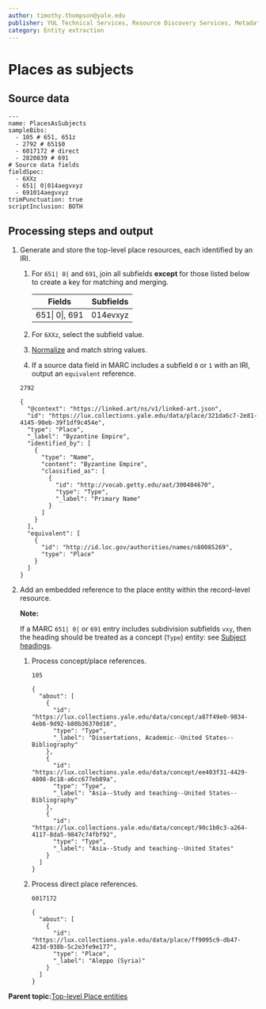 ```yaml
---
author: timothy.thompson@yale.edu
publisher: YUL Technical Services, Resource Discovery Services, Metadata Services Unit
category: Entity extraction
---
```


# Places as subjects

## Source data

```
---
name: PlacesAsSubjects
sampleBibs:
  - 105 # 651, 651z
  - 2792 # 651$0
  - 6017172 # direct
  - 2820839 # 691
# Source data fields
fieldSpec:
  - 6XXz
  - 651| 0|014aegvxyz
  - 691014aegvxyz      
trimPunctuation: true
scriptInclusion: BOTH
```

## Processing steps and output

1.  Generate and store the top-level place resources, each identified by an IRI.

    1.  For `651| 0|` and `691`, join all subfields **except** for those listed below to create a key for matching and merging.

        |Fields|Subfields|
        |------|---------|
        |651\| 0\|, 691|014evxyz|

    2.  For `6XXz`, select the subfield value.

    3.  [Normalize](../glossary/normalization.md) and match string values.

    4.  If a source data field in MARC includes a subfield `0` or `1` with an IRI, output an `equivalent` reference.

    `2792`

    ```
    {
      "@context": "https://linked.art/ns/v1/linked-art.json",
      "id": "https://lux.collections.yale.edu/data/place/321da6c7-2e81-4145-90eb-39f1df9c454e",
      "type": "Place",
      "_label": "Byzantine Empire",
      "identified_by": [
        {
          "type": "Name",
          "content": "Byzantine Empire",
          "classified_as": [
            {
              "id": "http://vocab.getty.edu/aat/300404670",
              "type": "Type",
              "_label": "Primary Name"
            }
          ]
        }
      ],
      "equivalent": [
        {
          "id": "http://id.loc.gov/authorities/names/n80085269",
          "type": "Place"
        }
      ]
    }
    ```

2.  Add an embedded reference to the place entity within the record-level resource.

    **Note:**

    If a MARC `651| 0|` or `691` entry includes subdivision subfields `vxy`, then the heading should be treated as a concept \(`Type`\) entity: see [Subject headings](subject_headings.md).

    1.  Process concept/place references.

        `105`

        ```
        {
          "about": [
            {
              "id": "https://lux.collections.yale.edu/data/concept/a87f49e0-9834-4eb6-9d92-b80b36370d16",
              "type": "Type",
              "_label": "Dissertations, Academic--United States--Bibliography"
            },
            {
              "id": "https://lux.collections.yale.edu/data/concept/ee403f31-4429-4808-8c18-a6cc677eb89a",
              "type": "Type",
              "_label": "Asia--Study and teaching--United States--Bibliography"
            },
            {
              "id": "https://lux.collections.yale.edu/data/concept/90c1b0c3-a264-4117-8da5-9847c74fbf92",
              "type": "Type",
              "_label": "Asia--Study and teaching--United States"
            }
          ]
        }
        ```

    2.  Process direct place references.

        `6017172`

        ```
        {
          "about": [
            {
              "id": "https://lux.collections.yale.edu/data/place/ff9095c9-db47-423d-938b-5c2e3fe9e177",
              "type": "Place",
              "_label": "Aleppo (Syria)"
            }
          ]
        }
        ```


**Parent topic:**[Top-level Place entities](../concepts/top_level_place_entities.md)

